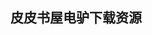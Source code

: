 ## 皮皮书屋电驴下载资源 

[彩色UML建模.pdf]: (ed2k://|file|%E5%BD%A9%E8%89%B2UML%E5%BB%BA%E6%A8%A1.pdf|47348483|2b1586f1ce03d4ba9fe0ac225ef5723f|h=7tfxytqe3bawsqefmvdhck6nkblmrsw4|/)

[AutoCAD 2010 and AutoCAD LT 2010 Bible.pdf]: (ed2k://|file|AutoCAD%202010%20and%20AutoCAD%20LT%202010%20Bible.pdf|35354991|066ef82745820214d2b5114343c17f5d|h=dccvruurrybzfm73qzmpvzvtjhyugvba|/)

[Office 2010 All-in-One For Dummies.pdf]: (ed2k://|file|Office%202010%20All-in-One%20For%20Dummies.pdf|31337415|63cbbd1a8a28ccff5a71c514ff441bcb|h=yf2uuuvuf763m5ibqxvg5sbdq3mzdqgw|/)

[Programming_ Principles and Practice Using C++.pdf]: (ed2k://|file|Programming_%20Principles%20and%20Practice%20Using%20C%2B%2B.pdf|157718201|0c53bea0c3aa8115cdabdce955d84fed|h=n2w5dhgjwdo2vyfofbej6i32sbwrwexf|/)

[Data Visualization with D3.js Cookbook.pdf]: (ed2k://|file|Data%20Visualization%20with%20D3.js%20Cookbook.pdf|3207257|14a9320ab18d378a657bdf0306dad6f8|h=sada55hivpwbn7x2mggggws4tynuv7zz|/)

[Intel® 64 and IA-32 Architectures Software Developer’s Manual 3B_System Programming Guide, Part 2.pdf]: (ed2k://|file|Intel%C2%AE%2064%20and%20IA-32%20Architectures%20Software%20Developer%E2%80%99s%20Manual%203B_System%20Programming%20Guide%2C%20Part%202.pdf|4281311|66b4f7bbcac50a4f79ce15d7766e3389|h=yltmr5nsaxvxpw6xgoi5nad6be7f5m26|/)

[Beginning Ruby on Rails E-Commerce_ From Novice to Professional.pdf]: (ed2k://|file|Beginning%20Ruby%20on%20Rails%20E-Commerce_%20From%20Novice%20to%20Professional.pdf|11888584|7cd70c1b9a1e9099e821ebf413c3bf18|h=if7fehrii3d4h3fsaxanqelmjns55iux|/)

[PowerPivot Solutions for Business Intelligence using Excel and SharePoint.pdf]: (ed2k://|file|PowerPivot%20Solutions%20for%20Business%20Intelligence%20using%20Excel%20and%20SharePoint.pdf|9190449|5ea4b5ec43145dd3ca9201fdff23ff39|h=sv6ymyixwjqonh6k7qisk2gxdwjrw2mn|/)

[Apple Training Series_ Mac OS X Server Essentials v10.6.pdf]: (ed2k://|file|Apple%20Training%20Series_%20Mac%20OS%20X%20Server%20Essentials%20v10.6.pdf|23317491|d3c4d2048deb912c2c2c7db07fc2f9f1|h=tbafl55aehz4chvqm6wtbchn6bw7a2p4|/)

[XForms_ XML Powered Web Forms.chm]: (ed2k://|file|XForms_%20XML%20Powered%20Web%20Forms.chm|600726|ae9e1507c826f7187f4bb2292a5e4a71|h=kcut4elkrx27hrgx2uat5waivmgjayvp|/)

[Google Guice.pdf]: (ed2k://|file|Google%20Guice.pdf|1913847|b5671b90fb0e49ae52aebeb7701df9e1|h=4ds462everlatzjk3hmw7ymwn4pbypnc|/)

[Affine Maps, Euclidean Motions and Quadrics.pdf]: (ed2k://|file|Affine%20Maps%2C%20Euclidean%20Motions%20and%20Quadrics.pdf|3026752|65d5a8f010dbb2623d821a33daa54c42|h=npno5eoki3ambnfzeuzd2r63rbcwr6kp|/)

[Perl 5编程核心技术.pdf]: (ed2k://|file|Perl%205%E7%BC%96%E7%A8%8B%E6%A0%B8%E5%BF%83%E6%8A%80%E6%9C%AF.pdf|20539584|e619b77fec5575f3d7d003bbd965a39c|h=4qrmulfv4nib7a3asgycarix25ltwrum|/)

[Flash CS4 Professional Digital Classroom.pdf]: (ed2k://|file|Flash%20CS4%20Professional%20Digital%20Classroom.pdf|33226721|04615110483e70430d5eae3d11c04fce|h=lpkh3vdcxwmoeqpykkgdegrc5kx7mz3p|/)

[一份不太简短的LATEX2介绍.pdf]: (ed2k://|file|%E4%B8%80%E4%BB%BD%E4%B8%8D%E5%A4%AA%E7%AE%80%E7%9F%AD%E7%9A%84LATEX2%E4%BB%8B%E7%BB%8D.pdf|1580122|d061f7ed05a5756a98a993ec665d09fe|h=lr5dzdxnlsymggkmtkb2bnlhnes72zer|/)

[Continuous Delivery_ Reliable Software Releases through Build, Test, and Deployment Automation.pdf]: (ed2k://|file|Continuous%20Delivery_%20Reliable%20Software%20Releases%20through%20Build%2C%20Test%2C%20and%20Deployment%20Automation.pdf|14446216|021fb3ec3296ea2c9ed4eb137f45f28b|h=3v2hag7csz4uadxyqhfvchds5sjcbjnm|/)

[SQL Injection Attacks and Defense, 2nd Ed.pdf]: (ed2k://|file|SQL%20Injection%20Attacks%20and%20Defense%2C%202nd%20Ed.pdf|6741529|4d4931a42c33d2b132ea7190abc68e1a|h=aacc5swi2fdde6d32guspipyzmhkl7mh|/)

[金融学-Finance.pdf]: (ed2k://|file|%E9%87%91%E8%9E%8D%E5%AD%A6-Finance.pdf|12340775|ddf917521b25740ed6b95af3a0ef43fa|h=worwdm43eodhzuofv5kkxuris3hmr5xh|/)

[CCIE Wireless Exam (350-050) Quick Reference.pdf]: (ed2k://|file|CCIE%20Wireless%20Exam%20%28350-050%29%20Quick%20Reference.pdf|3627510|ec7eff3b62d00279d19829e5c84cb6d1|h=igmaktbcoz3nmsqcsonqhptox4wuvxel|/)

[用例分析技术（原书第2版）.pdf]: (ed2k://|file|%E7%94%A8%E4%BE%8B%E5%88%86%E6%9E%90%E6%8A%80%E6%9C%AF%EF%BC%88%E5%8E%9F%E4%B9%A6%E7%AC%AC2%E7%89%88%EF%BC%89.pdf|11991028|25cee56c0eb17488792ac1931c561ab4|h=qnqx4ov7jlk356r4b3qvtyiis47oqhry|/)

[C Programming_ A Modern Approach, 2nd Edition(Part 1).pdf]: (ed2k://|file|C%20Programming_%20A%20Modern%20Approach%2C%202nd%20Edition%28Part%201%29.pdf|27135529|8cbe37a779077286cf844f26f85e3879|h=w6y5o56uw6klrws3ooqutmmx7htmyykw|/)

[CSS网站布局实录.pdf]: (ed2k://|file|CSS%E7%BD%91%E7%AB%99%E5%B8%83%E5%B1%80%E5%AE%9E%E5%BD%95.pdf|47547370|1d8dc267c7f4aeb80c6736d5d6dfdca4|h=m77kflvt53sjb3oglgsliwwk3myxfuf5|/)

[Springer Semantic Web Services for Web Databases.pdf]: (ed2k://|file|Springer%20Semantic%20Web%20Services%20for%20Web%20Databases.pdf|2201162|1cfdb3ee8f0ee4ee782f50fee87ef5f8|h=6vjrs53i6tb7bgi2wty4rblreinio56q|/)

[Management Strategies for the Cloud Revolution.pdf]: (ed2k://|file|Management%20Strategies%20for%20the%20Cloud%20Revolution.pdf|2803956|086fe2917ebf67d82f4aa56db315ef89|h=pzdboxleh2a4s5weconypuckmx6canjw|/)

[Professional SharePoint 2013 Administration.pdf]: (ed2k://|file|Professional%20SharePoint%202013%20Administration.pdf|34572546|d9a66bbb87dcec07ac006a8ae93a86c1|h=7hviaswcs4zemfpemospiitqj7wxbvxl|/)

[PHP Solutions_ Dynamic Web Design Made Easy.pdf]: (ed2k://|file|PHP%20Solutions_%20Dynamic%20Web%20Design%20Made%20Easy.pdf|9336747|5607e9458320d9f2e3028870137562ac|h=upzeewo2sgpcbq3korrnh4ylgyzb5xuq|/)

[Papervision3D Essentials中文版.pdf]: (ed2k://|file|Papervision3D%20Essentials%E4%B8%AD%E6%96%87%E7%89%88.pdf|8102581|e19f13edf5cbdb1949d106d6bb8ab66a|h=pdqwqahscd7yiky5u3wk37syso6q6ari|/)

[信号与系统.pdf]: (ed2k://|file|%E4%BF%A1%E5%8F%B7%E4%B8%8E%E7%B3%BB%E7%BB%9F.pdf|15282490|1c19985ef709dc2f471102fe694640f1|h=sm6ijhistjtoorjn5nlzmcpd73ov7da5|/)

[深入理解计算机系统(原书第2版).pdf]: (ed2k://|file|%E6%B7%B1%E5%85%A5%E7%90%86%E8%A7%A3%E8%AE%A1%E7%AE%97%E6%9C%BA%E7%B3%BB%E7%BB%9F%28%E5%8E%9F%E4%B9%A6%E7%AC%AC2%E7%89%88%29.pdf|24156320|a3b965da197b1d491670e14fd72f97f1|h=d3g2ysnjc3twukg3bx5bwdgdm2lvckgz|/)

[Web 2.0 Architectures_ What Entrepreneurs and Information Architects Need to Know.pdf]: (ed2k://|file|Web%202.0%20Architectures_%20What%20Entrepreneurs%20and%20Information%20Architects%20Need%20to%20Know.pdf|5871276|4b563ae388327b16932ade6d932eca3c|h=7zjdz5oceesjjg5hqai6zwrnfg4fmpgz|/)

[ActionScript 3.0 Cookbook.chm]: (ed2k://|file|ActionScript%203.0%20Cookbook.chm|872333|523edb50f97760d8d926e98cdf42643f|h=2ht6xktzvxlrai4y6tqpnktvahtf4pta|/)

[Bioinformatics Technologies.pdf]: (ed2k://|file|Bioinformatics%20Technologies.pdf|4170660|a632f69471296dd84255cf8dd395af4a|h=mkxwsuzquvsbtdlr6mma7bumztzpmmk7|/)

[Computer Organization and Architecture (9th Edition).pdf]: (ed2k://|file|Computer%20Organization%20and%20Architecture%20%289th%20Edition%29.pdf|6356883|81d427e0a3282345aa7d9676eb3fffcc|h=kqnf5fvwjv7cw5h2mx3hz6jipqdhxp5n|/)

[Professional Unified Communications Development with Microsoft Lync Server 2010.pdf]: (ed2k://|file|Professional%20Unified%20Communications%20Development%20with%20Microsoft%20Lync%20Server%202010.pdf|45960537|34be8294c6fd4abfef10a28bc55dad46|h=haxwxazs3fkysfm56q3c2gmgcxbapcis|/)

[设计原本（英文版）.pdf]: (ed2k://|file|%E8%AE%BE%E8%AE%A1%E5%8E%9F%E6%9C%AC%EF%BC%88%E8%8B%B1%E6%96%87%E7%89%88%EF%BC%89.pdf|19729502|f066bf891c02c31809f570fb18ae2aea|h=o4zzic6diq53shw3npnizshzfc45zk2m|/)

[HTML5 Game Programming with enchant.js.pdf]: (ed2k://|file|HTML5%20Game%20Programming%20with%20enchant.js.pdf|7183020|ea620c2576c47546110113fec3617485|h=izxeolayarb4l3f2de77srqflhmrolho|/)

[Oracle Automatic Storage Management.pdf]: (ed2k://|file|Oracle%20Automatic%20Storage%20Management.pdf|5994338|ffa85c63a07d79a03cdf34b480eff6a6|h=5mm35bt6p7fi7wkuna52eqq72zv7ofpw|/)

[haskell函数程序设计艺术.pdf]: (ed2k://|file|haskell%E5%87%BD%E6%95%B0%E7%A8%8B%E5%BA%8F%E8%AE%BE%E8%AE%A1%E8%89%BA%E6%9C%AF.pdf|3216388|b653f30770afabe4e691d3e9494ebc7c|h=qdr4t6ggjty5mnczjel56hzfvarn5xrq|/)

[Silverlight Recipes_ A Problem-Solution Approach, Second Edition.pdf]: (ed2k://|file|Silverlight%20Recipes_%20A%20Problem-Solution%20Approach%2C%20Second%20Edition.pdf|12757584|3e4400ce3ce0a42f7e407f514c922454|h=5fws47os3fdd2x3e74jgvllecr35lnxe|/)

[Influence.pdf]: (ed2k://|file|Influence.pdf|4748718|db88590b4ddbdad2576e0b263ee54dd6|h=7awtp46a3i6gs7qwg6fy5hpfst6wjekd|/)

[Dreamweaver CS3 Bible.pdf]: (ed2k://|file|Dreamweaver%20CS3%20Bible.pdf|32516645|94bb37f0eac19600077d1870803bceca|h=cxfdqhxtk6oi7pbsotkd5agdnczklwz2|/)

[Pro C# 2010 and the .NET 4 Platform, Fifth Edition.pdf]: (ed2k://|file|Pro%20C%23%202010%20and%20the%20.NET%204%20Platform%2C%20Fifth%20Edition.pdf|23786608|5300b0e454a96a4d96d62baf84349e23|h=5afhdyofs3o3gtr2r5bizfvjbtptyoe2|/)

[Win32多线程程序设计(文字版).pdf]: (ed2k://|file|Win32%E5%A4%9A%E7%BA%BF%E7%A8%8B%E7%A8%8B%E5%BA%8F%E8%AE%BE%E8%AE%A1%28%E6%96%87%E5%AD%97%E7%89%88%29.pdf|6133605|b7b73d544df77eacdee8aced6c6efe2d|h=fkmfxc52dbniwxx4rmeo4sm23ditn6dz|/)

[Effective Monitoring and Alerting.pdf]: (ed2k://|file|Effective%20Monitoring%20and%20Alerting.pdf|6881068|6b5caa8bcb39ef541e661eac56140574|h=wifqn5bnojlo6w3ohh3jscedp7qllcii|/)

[Security Engineering for Service-Oriented Architectures.pdf]: (ed2k://|file|Security%20Engineering%20for%20Service-Oriented%20Architectures.pdf|17713464|85fe5b0c9028e1b549d30a79b583de9f|h=kkasuqqwfe6uqvsxibw25is6fhnqa6ie|/)

[Nine Algorithms That Changed the Future.pdf]: (ed2k://|file|Nine%20Algorithms%20That%20Changed%20the%20Future.pdf|3275362|0a2712ccfd8e253053c707862cd74902|h=4f36gswchlaqepfhyx2vc3jcwdc4xmgx|/)

[The Design of Approximation Algorithms.pdf]: (ed2k://|file|The%20Design%20of%20Approximation%20Algorithms.pdf|2395493|7f21687a349bb2cec1907c0e3c0804ab|h=ydwaxgcykwawuxsbgafbsh7nmg7glu4q|/)

[LPI Linux认证权威指南(第2版).pdf]: (ed2k://|file|LPI%20Linux%E8%AE%A4%E8%AF%81%E6%9D%83%E5%A8%81%E6%8C%87%E5%8D%97%28%E7%AC%AC2%E7%89%88%29.pdf|47565019|03d2984bfdecc9eadf5d4436a5757408|h=wpkgi67kcne552jmknu5npgutx4wh7uu|/)

[Practical Data Science with R.pdf]: (ed2k://|file|Practical%20Data%20Science%20with%20R.pdf|21249056|e0fc34d4a5a3c1ebccb2e732abd5581b|h=bqnz47q75pdpb47ndn4hlc4n7rcx7tnz|/)

[Implementing 802.1X Security Solutions for Wired and Wireless Networks.pdf]: (ed2k://|file|Implementing%20802.1X%20Security%20Solutions%20for%20Wired%20and%20Wireless%20Networks.pdf|6508996|426278aebbfc1a45224dd76709ee562c|h=qurra53xa2nbrfed7obgmzh656vybnwz|/)

[信号与系统 (上、下册).pdf]: (ed2k://|file|%E4%BF%A1%E5%8F%B7%E4%B8%8E%E7%B3%BB%E7%BB%9F%20%28%E4%B8%8A%E3%80%81%E4%B8%8B%E5%86%8C%29.pdf|18799841|27143fe3ea35d4dc6aa8d118b290d8d1|h=v3ay3zdagbelmmk35kqgvaiqy5wv5pps|/)

[Expert WSS 3.0 and MOSS 2007 Programming.pdf]: (ed2k://|file|Expert%20WSS%203.0%20and%20MOSS%202007%20Programming.pdf|12900909|65541976bfaff4e4e5d24114d0d96ec6|h=fppt2hv7yaut2zjeoncinp6oib2yu6s3|/)

[码农 第14期.pdf]: (ed2k://|file|%E7%A0%81%E5%86%9C%20%E7%AC%AC14%E6%9C%9F.pdf|17043488|1ac976f9e0da624f17e5ae573ab5be4a|h=nus53ew3sjkqoqiuunr6jgncixhv2t6e|/)

[46 Science Fair Projects for the Evil Geniusg.pdf]: (ed2k://|file|46%20Science%20Fair%20Projects%20for%20the%20Evil%20Geniusg.pdf|2323222|88ad0a350872e584dc5f075160dae9df|h=qyld4gbz276ykh5ppw45c53vyujo6jih|/)

[Communicating Design_ Developing Web Site Documentation for Design and Planning, 2nd Edition.pdf]: (ed2k://|file|Communicating%20Design_%20Developing%20Web%20Site%20Documentation%20for%20Design%20and%20Planning%2C%202nd%20Edition.pdf|51164066|39a2dc819f59b24896d3f528b142ae76|h=psb6mtfbxa2qzpqjol7bjz4uqlz6ygwr|/)

[JavaScript Web Applications.pdf]: (ed2k://|file|JavaScript%20Web%20Applications.pdf|10011539|4e0913dd11b56bb59411ac50f993ffd0|h=7fgsyb7o4ma534apivarbhjfpj6xbeue|/)

[web2py Application Development Cookbook.pdf]: (ed2k://|file|web2py%20Application%20Development%20Cookbook.pdf|5147342|55994ab065d81b84ed810a021b3583db|h=prkviqnenhda6hnmx242qfbf2kgskatr|/)

[高等数学下（同济六版）.pdf]: (ed2k://|file|%E9%AB%98%E7%AD%89%E6%95%B0%E5%AD%A6%E4%B8%8B%EF%BC%88%E5%90%8C%E6%B5%8E%E5%85%AD%E7%89%88%EF%BC%89.pdf|6070700|9e19018158e0eb3b221739b451016b25|h=j56efkcxiej5ektxjtwnp6stgp3gik2v|/)

[Data Mining with R.pdf]: (ed2k://|file|Data%20Mining%20with%20R.pdf|1772044|21cbf94d97a2c2a27ea07531fda3b717|h=abllmyri7atcn6bxm22rf4xjhs43a272|/)

[The Little Schemer.pdf]: (ed2k://|file|The%20Little%20Schemer.pdf|5920997|856682036b3e45ae284f880216b87ef4|h=qf3gvy4mmpcouszfj55toagl72cjj5tp|/)

[Unleashing the Power of Digital Signage.pdf]: (ed2k://|file|Unleashing%20the%20Power%20of%20Digital%20Signage.pdf|5564542|7352ce5acd8871867f8271ce18f38f96|h=5drjgs5s4pmoi6dd2tbpu2xyo3gphasn|/)

[嵌入式Linux系统开发技术详解–基于ARM.pdf]: (ed2k://|file|%E5%B5%8C%E5%85%A5%E5%BC%8FLinux%E7%B3%BB%E7%BB%9F%E5%BC%80%E5%8F%91%E6%8A%80%E6%9C%AF%E8%AF%A6%E8%A7%A3%E2%80%93%E5%9F%BA%E4%BA%8EARM.pdf|10298657|4fdbc2256b913acb0de33cb08aa920f5|h=7ilodvxmmig3gmq5adhncisuhj46iz7w|/)

[Programming Logic and Design Comprehensive Sixth Edition.pdf]: (ed2k://|file|Programming%20Logic%20and%20Design%20Comprehensive%20Sixth%20Edition.pdf|8741503|67463950283c7f90b2f2845b88606015|h=fp57zy5fhx5o2gbzebzjjo6vrrh5eiyk|/)

[Own Your Future_Update your skills with resources and career ideas from Microsoft.pdf]: (ed2k://|file|Own%20Your%20Future_Update%20your%20skills%20with%20resources%20and%20career%20ideas%20from%20Microsoft.pdf|2633922|900b4f7d649f8f3408df7dd9c46c0ac6|h=vpchwrm7gbb7igtvha63nbngp7zreibl|/)

[Windows® Server 2008 Hyper-V Resource Kit.pdf]: (ed2k://|file|Windows%C2%AE%20Server%202008%20Hyper-V%20Resource%20Kit.pdf|24080265|fbc81462fe11d568e63e866d7a9dab3b|h=n7je54kx5nglqobed5funrkumprtol7p|/)

[(java编程思想)Thinking In Java(chm).chm]: (ed2k://|file|%28java%E7%BC%96%E7%A8%8B%E6%80%9D%E6%83%B3%29Thinking%20In%20Java%28chm%29.chm|696368|bf4473aa232b6ccd345e8b5caadb2d81|h=ggw6lng6hmfm47kuy44vfkzuh5ip7epl|/)

[Visualizing Data.pdf]: (ed2k://|file|Visualizing%20Data.pdf|6552826|6c1393ad36bec7134c55c87b3140e840|h=7qazp2ktnhafxtaa3fvaefebniz636fj|/)

[Sams Teach Yourself Tumblr in 10 Minutes.pdf]: (ed2k://|file|Sams%20Teach%20Yourself%20Tumblr%20in%2010%20Minutes.pdf|4077908|63dc7d793589ffb053147df90eac6228|h=bxwnrqx4hrw3x4nsz46in6i7qoz4fj45|/)

[The Definitive Guide to Windows Installer.chm]: (ed2k://|file|The%20Definitive%20Guide%20to%20Windows%20Installer.chm|8552150|a8f41953ed793e5581eb9f094153cb4a|h=tohvev7cwmcimrhp6cmczksqoydpws4u|/)

[Unix in a Nutshell, Fourth Edition.chm]: (ed2k://|file|Unix%20in%20a%20Nutshell%2C%20Fourth%20Edition.chm|1423512|8d3543c2f6bfb9e84ad3d390cd3c5b30|h=lusafc2blsp3gpd2kqiwbjtzkfdfiqhd|/)

[PeopleSoft for the Oracle DBA, 2nd Edition.pdf]: (ed2k://|file|PeopleSoft%20for%20the%20Oracle%20DBA%2C%202nd%20Edition.pdf|10330224|b89db1ca5c522791c5c148279011e9b2|h=vrclumlitrcjnyvuqga5x6eds2ss37qw|/)

[Beginning Perl for Bioinformatics.pdf]: (ed2k://|file|Beginning%20Perl%20for%20Bioinformatics.pdf|1668452|b479d5d945afefd60dbf883cfb172622|h=6jc35zp7im5yzjrlorxwlo7a6ssq63p7|/)

[深入理解 Android 卷（一）.pdf]: (ed2k://|file|%E6%B7%B1%E5%85%A5%E7%90%86%E8%A7%A3%20Android%20%E5%8D%B7%EF%BC%88%E4%B8%80%EF%BC%89.pdf|35896356|ca3d7c9e14bc07c8e8b71ec51621f886|h=3aktmqhsjsbpxnafrxcrkkqeta3e26t5|/)

[Information Systems Theory.pdf]: (ed2k://|file|Information%20Systems%20Theory.pdf|2838695|bd8d801103440a9c75dffc228b71bc11|h=tk4qxygy2bkqcxvvnoknpswuaoypxudf|/)

[Postfix.pdf]: (ed2k://|file|Postfix.pdf|8549251|0d1cdb8419f11ed18d0eaf1aa27f6f89|h=xy5ds4kyfimv3nryzs2chftkfdmlepe2|/)

[Test Driven.pdf]: (ed2k://|file|Test%20Driven.pdf|8784587|a326494f96bf102756ccdca999e142ef|h=cblwomg4owu6u5v2pcoovam3bvitogit|/)

[Modern C++ Programming with Test-Driven Development.pdf]: (ed2k://|file|Modern%20C%2B%2B%20Programming%20with%20Test-Driven%20Development.pdf|6861388|91dba0f7847ea67a8c710792d36e848c|h=7uzt7zqht7ez7xsasts3ssqekkcqojkp|/)

[Mastering Enterprise JavaBean (EJB).pdf]: (ed2k://|file|Mastering%20Enterprise%20JavaBean%20%28EJB%29.pdf|2383166|660ca97a1a41774f7d175925e99884de|h=cytqd2uh47cobh7dz3p7fkyi2nrphazd|/)

[Beginning ASP.NET 2.0 with C#.pdf]: (ed2k://|file|Beginning%20ASP.NET%202.0%20with%20C%23.pdf|20329220|ab8e5f706372328a620a034866d0862e|h=njbl4jfxw4puiljj3iisnzmai5iu2s3v|/)

[Apache Cordova 3 Programming.pdf]: (ed2k://|file|Apache%20Cordova%203%20Programming.pdf|8701027|78510a7481096693abaa092147f9a0c6|h=kjcliry7o2ppzgazt22hb7yiaohbmknd|/)

